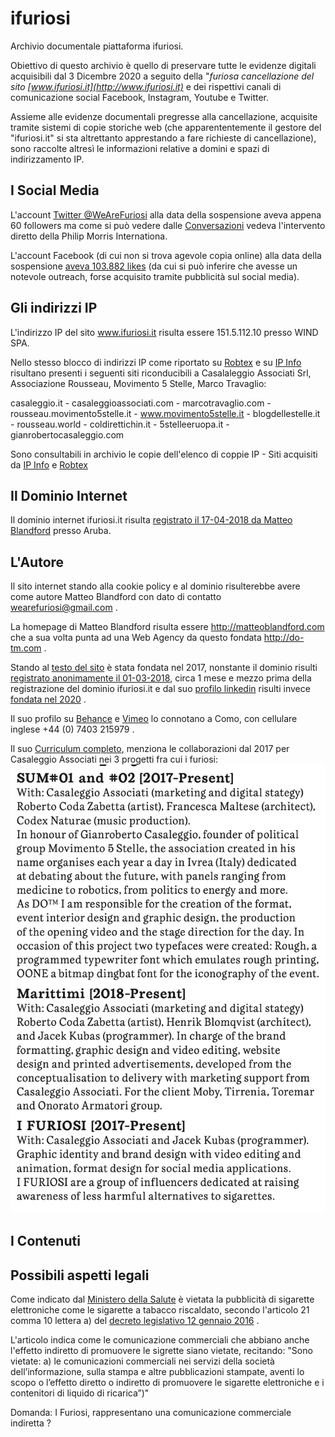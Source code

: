 # ifuriosi
Archivio documentale piattaforma ifuriosi.

Obiettivo di questo archivio è quello di preservare tutte le evidenze digitali acquisibili dal 3 Dicembre 2020 a seguito della "*furiosa cancellazione del sito [www.ifuriosi.it](http://www.ifuriosi.it)* e dei rispettivi canali di comunicazione social Facebook, Instagram, Youtube e Twitter.

Assieme alle evidenze documentali pregresse alla cancellazione, acquisite tramite sistemi di copie storiche web (che apparententemente il gestore del "ifuriosi.it" si sta altrettanto apprestando a fare richieste di cancellazione), sono raccolte altresì le informazioni relative a domini e spazi di indirizzamento IP.

## I Social Media

L'account [Twitter @WeAreFuriosi](https://raw.githubusercontent.com/fpietrosanti/ifuriosi/main/twitter-furiosi-home.jpg) alla data della sospensione aveva appena 60 followers ma come si può vedere dalle [Conversazioni](https://raw.githubusercontent.com/fpietrosanti/ifuriosi/main/twitter-furiosi-conversazioni.jpg) vedeva l'intervento diretto della Philip Morris Internationa.

L'account Facebook (di cui non si trova agevole copia online) alla data della sospensione [aveva 103.882 likes](https://raw.githubusercontent.com/fpietrosanti/ifuriosi/main/facebook-homepage-da-google-cache.png) (da cui si può inferire che avesse un notevole outreach, forse acquisito tramite pubblicità sul social media).


## Gli indirizzi IP

L'indirizzo IP del sito www.ifuriosi.it risulta essere 151.5.112.10 presso WIND SPA.

Nello stesso blocco di indirizzi IP come riportato su [Robtex](https://www.robtex.com/cidr/151.5.0.0-16) e su [IP Info](https://ipinfo.io/AS1267/151.5.0.0/16-151.5.42.0/23) risultano presenti i seguenti siti riconducibili a Casalaleggio Associati Srl, Associazione Rousseau, Movimento 5 Stelle, Marco Travaglio:

casaleggio.it - casaleggioassociati.com - marcotravaglio.com - rousseau.movimento5stelle.it - www.movimento5stelle.it - blogdellestelle.it - rousseau.world - coldirettichin.it - 5stelleeruopa.it - gianrobertocasaleggio.com 

Sono consultabili in archivio le copie dell'elenco di coppie IP - Siti acquisiti da [IP Info](https://raw.githubusercontent.com/fpietrosanti/ifuriosi/main/netblocks-2.png) e [Robtex](https://raw.githubusercontent.com/fpietrosanti/ifuriosi/main/netblocks-1.png)



## Il Dominio Internet

Il dominio internet ifuriosi.it risulta [registrato il 17-04-2018 da Matteo Blandford](https://raw.githubusercontent.com/fpietrosanti/ifuriosi/main/dominio_ifuriosi.it.png) presso Aruba.

## L'Autore

Il sito internet stando alla cookie policy e al dominio risulterebbe avere come autore Matteo Blandford con dato di contatto wearefuriosi@gmail.com .

La homepage di Matteo Blandford risulta essere http://matteoblandford.com che a sua volta punta ad una Web Agency da questo fondata http://do-tm.com .

Stando al [testo del sito](https://raw.githubusercontent.com/fpietrosanti/ifuriosi/main/do-tm-homepage.png) è stata fondata nel 2017, nonstante il dominio risulti [registrato anonimamente il 01-03-2018](https://raw.githubusercontent.com/fpietrosanti/ifuriosi/main/do-tm-domain.png), circa 1 mese e mezzo prima della registrazione del dominio ifuriosi.it e dal suo [profilo linkedin](https://it.linkedin.com/in/matteo-blandford-78244340) risulti invece [fondata nel 2020](https://raw.githubusercontent.com/fpietrosanti/ifuriosi/main/matteo-blandford-linkedin-profile.png) .

Il suo profilo su [Behance](https://www.behance.net/matteoblandford/resume) e [Vimeo](https://vimeo.com/matteoblandford) lo connotano a Como, con cellulare inglese +44 (0) 7403 215979 .

Il suo [Curriculum completo](https://trasparenza.polimi.it/sites/default/files/ugov_files/468807_Matteo%20Blandford%20CV_2018_Poli.pdf), menziona le collaborazioni dal 2017 per Casaleggio Associati nei 3 progetti fra cui i furiosi:
![Progetti](https://raw.githubusercontent.com/fpietrosanti/ifuriosi/main/matteo-blandford-per-casaleggio.png?raw=true)


## I Contenuti

## Possibili aspetti legali

Come indicato dal [Ministero della Salute](https://www.consumatori.it/comunicati-stampa/salute-ministero-vale-divieto-pubblicita-iquos/) è vietata la pubblicità di sigarette elettroniche come le sigarette a tabacco riscaldato, secondo l'articolo 21 comma 10 lettera a) del [decreto legislativo 12 gennaio 2016](https://www.tobaccocontrollaws.org/files/live/Italy/Italy%20-%20Legislative%20Decree%20No.%206%20of%20Jan.%2012%2C%202016%20-%20national.pdf) .

L'articolo indica come le comunicazione commerciali che abbiano anche l'effetto indiretto di promuovere le sigrette siano vietate, recitando: 
"Sono vietate: a) le comunicazioni commerciali nei servizi della società dell’informazione, sulla stampa e altre pubblicazioni stampate, aventi lo scopo o l’effetto diretto o indiretto di promuovere le sigarette elettroniche e i contenitori di liquido di ricarica”)"

Domanda: I Furiosi, rappresentano una comunicazione commerciale indiretta ?
